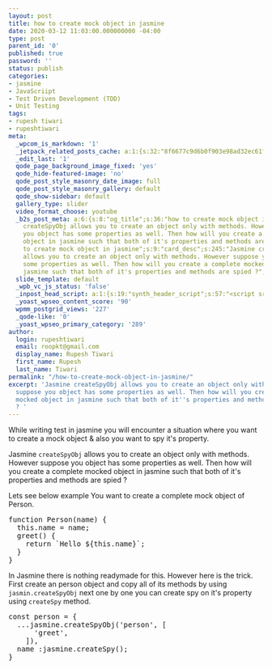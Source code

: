 ```yaml
---
layout: post
title: how to create mock object in jasmine
date: 2020-03-12 11:03:00.000000000 -04:00
type: post
parent_id: '0'
published: true
password: ''
status: publish
categories:
- jasmine
- JavaScriipt
- Test Driven Development (TDD)
- Unit Testing
tags:
- rupesh tiwari
- rupeshtiwari
meta:
  _wpcom_is_markdown: '1'
  _jetpack_related_posts_cache: a:1:{s:32:"8f6677c9d6b0f903e98ad32ec61f8deb";a:2:{s:7:"expires";i:1611832742;s:7:"payload";a:3:{i:0;a:1:{s:2:"id";i:295;}i:1;a:1:{s:2:"id";i:118;}i:2;a:1:{s:2:"id";i:1163;}}}}
  _edit_last: '1'
  qode_page_background_image_fixed: 'yes'
  qode_hide-featured-image: 'no'
  qode_post_style_masonry_date_image: full
  qode_post_style_masonry_gallery: default
  qode_show-sidebar: default
  gallery_type: slider
  video_format_choose: youtube
  _b2s_post_meta: a:6:{s:8:"og_title";s:36:"how to create mock object in jasmine";s:7:"og_desc";s:245:"Jasmine
    createSpyObj allows you to create an object only with methods. However suppose
    you object has some properties as well. Then how will you create a complete mocked
    object in jasmine such that both of it's properties and methods are spied ?";s:8:"og_image";s:0:"";s:10:"card_title";s:36:"how
    to create mock object in jasmine";s:9:"card_desc";s:245:"Jasmine createSpyObj
    allows you to create an object only with methods. However suppose you object has
    some properties as well. Then how will you create a complete mocked object in
    jasmine such that both of it's properties and methods are spied ?";s:10:"card_image";s:0:"";}
  slide_template: default
  _wpb_vc_js_status: 'false'
  _inpost_head_script: a:1:{s:19:"synth_header_script";s:57:"<script src="https://gumroad.com/js/gumroad.js"></script>";}
  _yoast_wpseo_content_score: '90'
  wpmm_postgrid_views: '227'
  _qode-like: '0'
  _yoast_wpseo_primary_category: '289'
author:
  login: rupeshtiwari
  email: roopkt@gmail.com
  display_name: Rupesh Tiwari
  first_name: Rupesh
  last_name: Tiwari
permalink: "/how-to-create-mock-object-in-jasmine/"
excerpt: 'Jasmine createSpyObj allows you to create an object only with methods. However
  suppose you object has some properties as well. Then how will you create a complete
  mocked object in jasmine such that both of it''s properties and methods are spied
  ? '
---
```

<p><!-- wp:paragraph --></p>
<p>While writing test in jasmine you will encounter a situation where you want to create a mock object &amp; also you want to spy it's property. </p>
<p><!-- /wp:paragraph --></p>
<p><!-- wp:paragraph --></p>
<p>Jasmine <code>createSpyObj</code> allows you to create an object only with methods. However suppose you object has some properties as well. Then how will you create a complete mocked object in jasmine such that both of it's properties and methods are spied ? </p>
<p><!-- /wp:paragraph --></p>
<p><!-- wp:block {"ref":3197} /--></p>
<p><!-- wp:paragraph --></p>
<p>Lets see below example You want to create a complete mock object of Person. </p>
<p><!-- /wp:paragraph --></p>
<p><!-- wp:enlighter/codeblock {"language":"js"} --></p>
<pre class="EnlighterJSRAW" data-enlighter-language="js" data-enlighter-theme="" data-enlighter-highlight="" data-enlighter-linenumbers="" data-enlighter-lineoffset="" data-enlighter-title="" data-enlighter-group="">function Person(name) {
  this.name = name;
  greet() {
    return `Hello ${this.name}`;
  }
}</pre>
<p><!-- /wp:enlighter/codeblock --></p>
<p><!-- wp:paragraph --></p>
<p>In Jasmine there is nothing readymade for this. However here is the trick. First create an person object and copy all of its methods by using <code>jasmin.createSpyObj</code> next one by one you can create spy on it's property using <code>createSpy</code> method. </p>
<p><!-- /wp:paragraph --></p>
<p><!-- wp:enlighter/codeblock {"language":"js"} --></p>
<pre class="EnlighterJSRAW" data-enlighter-language="js" data-enlighter-theme="" data-enlighter-highlight="" data-enlighter-linenumbers="" data-enlighter-lineoffset="" data-enlighter-title="" data-enlighter-group="">const person = {
  ...jasmine.createSpyObj('person', [
      'greet',
    ]),
  name :jasmine.createSpy();
}</pre>
<p><!-- /wp:enlighter/codeblock --></p>
